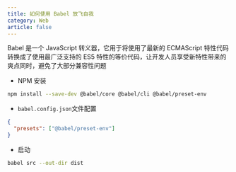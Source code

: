 ```yaml
---
title: 如何使用 Babel 放飞自我
category: Web
article: false
---
```


Babel 是一个 JavaScript 转义器，它用于将使用了最新的 ECMAScript 特性代码转换成了使用最广泛支持的 ES5 特性的等价代码，让开发人员享受新特性带来的爽点同时，避免了大部分兼容性问题

+ NPM 安装

```sh
npm install --save-dev @babel/core @babel/cli @babel/preset-env
```

+ `babel.config.json`文件配置

```json
{
  "presets": ["@babel/preset-env"]
}
```

+ 启动

```sh
babel src --out-dir dist
```

<!-- more -->
